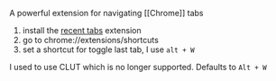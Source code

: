 A powerful extension for navigating [[Chrome]] tabs

1. install the [recent tabs](https://chromewebstore.google.com/detail/recent-tabs/ocllfmhjhfmogablefmibmjcodggknml?pli=1) extension
2. go to chrome://extensions/shortcuts
3. set a shortcut for toggle last tab, I use `alt + W`

I used to use CLUT which is no longer supported. Defaults to `Alt + W`
